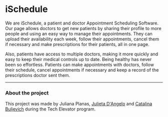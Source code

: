 # iSchedule

We are iSchedule, a patient and doctor Appointment Scheduling Software. 
Our page allows doctors to get new patients by sharing their profile to more people and using an easy way to manage their appointments. They can upload their availability each week, follow their appointments, cancel them if necessary and make prescriptions for their patients, all in one page.

Also, patients have access to multiple doctors, making it more quickly and easy to keep their medical controls up to date. Being healthy has never been so effortless. Patients can make appointments with doctors, follow their schedule, cancel appointments if necessary and keep a record of the prescriptions doctor sent them. 
___
### About the project

This project was made by Juliana Planas, [Julieta D'Angelo](https://github.com/JulietaDangelo) and [Catalina Buljevich](https://github.com/catabuljevich) during the Tech Elevator program.
